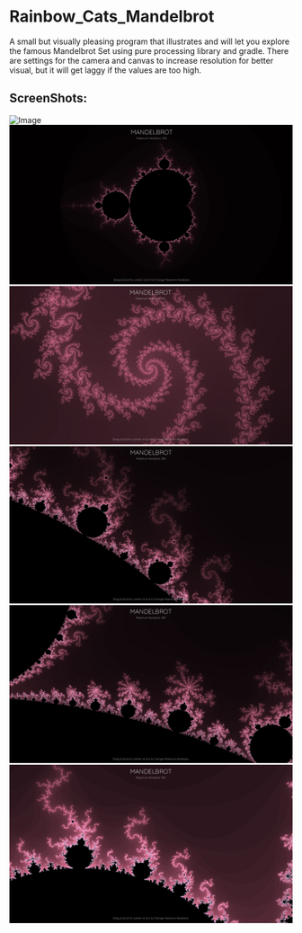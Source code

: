 # Rainbow_Cats_Mandelbrot
 A small but visually pleasing program that illustrates and will let you explore the famous Mandelbrot Set using pure processing library and gradle. 
 There are settings for the camera and canvas to increase resolution for better visual, but it will get laggy if the values are too high.

## ScreenShots:
![Image](https://github.com/UxxHans/Rainbow_Cats_Mandelbrot/blob/main/pictures/Demostration.gif)
![Image](https://github.com/UxxHans/Rainbow_Cats_Mandelbrot/blob/main/pictures/Mandelbrot%2005.jpg)
![Image](https://github.com/UxxHans/Rainbow_Cats_Mandelbrot/blob/main/pictures/Mandelbrot%2004.jpg)
![Image](https://github.com/UxxHans/Rainbow_Cats_Mandelbrot/blob/main/pictures/Mandelbrot%2003.jpg)
![Image](https://github.com/UxxHans/Rainbow_Cats_Mandelbrot/blob/main/pictures/Mandelbrot%2001.jpg)
![Image](https://github.com/UxxHans/Rainbow_Cats_Mandelbrot/blob/main/pictures/Mandelbrot%2002.jpg)
